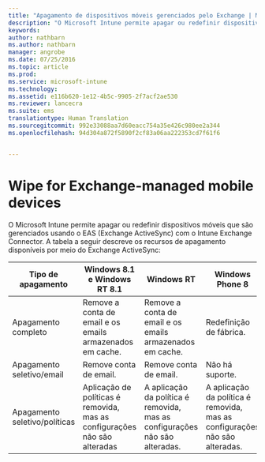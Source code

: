 ```yaml
---
title: "Apagamento de dispositivos móveis gerenciados pelo Exchange | Microsoft Intune"
description: "O Microsoft Intune permite apagar ou redefinir dispositivos móveis que são gerenciados usando o EAS (Exchange ActiveSync) com o Intune Exchange Connector"
keywords: 
author: nathbarn
ms.author: nathbarn
manager: angrobe
ms.date: 07/25/2016
ms.topic: article
ms.prod: 
ms.service: microsoft-intune
ms.technology: 
ms.assetid: e116b620-1e12-4b5c-9905-2f7acf2ae530
ms.reviewer: lancecra
ms.suite: ems
translationtype: Human Translation
ms.sourcegitcommit: 992e33088aa7d60eacc754a35e426c980ee2a344
ms.openlocfilehash: 94d304a872f5890f2cf83a06aa222353cd7f61f6


---
```



# Wipe for Exchange-managed mobile devices
O Microsoft Intune permite apagar ou redefinir dispositivos móveis que são gerenciados usando o EAS (Exchange ActiveSync) com o Intune Exchange Connector. A tabela a seguir descreve os recursos de apagamento disponíveis por meio do Exchange ActiveSync:

|Tipo de apagamento|Windows 8.1 e Windows RT 8.1|Windows RT|Windows Phone 8|iOS|Android|
|----------------|----------------------------------|--------------|-------------------|-------|-----------|
|Apagamento completo|Remove a conta de email e os emails armazenados em cache.|Remove a conta de email e os emails armazenados em cache.|Redefinição de fábrica.|Redefinição de fábrica.|Redefinição de fábrica.|
|Apagamento seletivo/email|Remove conta de email.|Remove conta de email.|Não há suporte.|Não há suporte.|Não há suporte.|
|Apagamento seletivo/políticas|Aplicação de políticas é removida, mas as configurações não são alteradas|A aplicação da política é removida, mas as configurações não são alteradas.|A aplicação da política é removida, mas as configurações não são alteradas.|A aplicação da política é removida, mas as configurações não são alteradas.|A aplicação da política é removida, mas as configurações não são alteradas.|



<!--HONumber=Oct16_HO3-->



